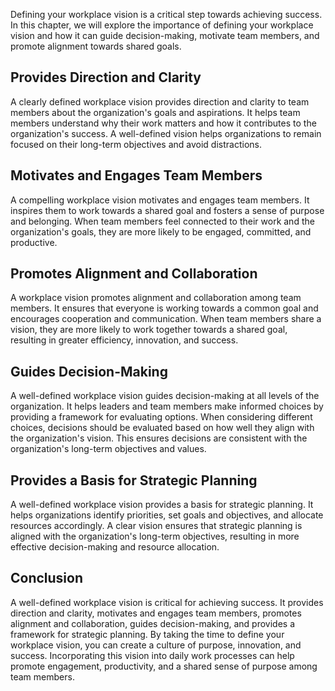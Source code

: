 
Defining your workplace vision is a critical step towards achieving success. In this chapter, we will explore the importance of defining your workplace vision and how it can guide decision-making, motivate team members, and promote alignment towards shared goals.

Provides Direction and Clarity
------------------------------

A clearly defined workplace vision provides direction and clarity to team members about the organization's goals and aspirations. It helps team members understand why their work matters and how it contributes to the organization's success. A well-defined vision helps organizations to remain focused on their long-term objectives and avoid distractions.

Motivates and Engages Team Members
----------------------------------

A compelling workplace vision motivates and engages team members. It inspires them to work towards a shared goal and fosters a sense of purpose and belonging. When team members feel connected to their work and the organization's goals, they are more likely to be engaged, committed, and productive.

Promotes Alignment and Collaboration
------------------------------------

A workplace vision promotes alignment and collaboration among team members. It ensures that everyone is working towards a common goal and encourages cooperation and communication. When team members share a vision, they are more likely to work together towards a shared goal, resulting in greater efficiency, innovation, and success.

Guides Decision-Making
----------------------

A well-defined workplace vision guides decision-making at all levels of the organization. It helps leaders and team members make informed choices by providing a framework for evaluating options. When considering different choices, decisions should be evaluated based on how well they align with the organization's vision. This ensures decisions are consistent with the organization's long-term objectives and values.

Provides a Basis for Strategic Planning
---------------------------------------

A well-defined workplace vision provides a basis for strategic planning. It helps organizations identify priorities, set goals and objectives, and allocate resources accordingly. A clear vision ensures that strategic planning is aligned with the organization's long-term objectives, resulting in more effective decision-making and resource allocation.

Conclusion
----------

A well-defined workplace vision is critical for achieving success. It provides direction and clarity, motivates and engages team members, promotes alignment and collaboration, guides decision-making, and provides a framework for strategic planning. By taking the time to define your workplace vision, you can create a culture of purpose, innovation, and success. Incorporating this vision into daily work processes can help promote engagement, productivity, and a shared sense of purpose among team members.
